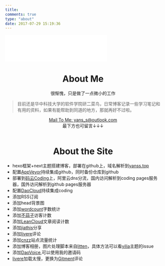 ```yaml
---
title: 
comments: true
type: "about"
date: 2017-07-29 15:19:36
---
```


<iframe frameborder="no" border="0" marginwidth="0" marginheight="0" width=330 height=86 src="//music.163.com/outchain/player?type=2&id=412016278&auto=0&height=66"></iframe>
<center><h1>About Me</h1></center>

<center>很惭愧，只是做了一点微小的工作</center>

<blockquote class="blockquote-center">目前还是华中科技大学的软件学院研二菜鸟，日常博客记录一些学习笔记和有用的资料，如果有能帮助到同道的地方，那就再好不过啦。</blockquote>

<center><a href="mailto:yans_s@outlook.com">Mail To Me: yans_s@outlook.com</a></center>

<center>最下方也可留言↓↓↓</center>
<br/>

<center><h1>About the Site</h1></center>

* hexo框架+next主题搭建博客，部署在github上，域名解析到[yanss.top](http://yanss.top)
* 配置[AppVeyor](https://ci.appveyor.com/projects)持续集成github，同时备份仓库到github
* 部署到[码云Coding](https://coding.net/)上，阿里云dns分流，国内访问解析到coding pages服务器，国外访问解析到github pages服务器
* 配置[DaoCloud](https://dashboard.daocloud.io/)持续集成coding
* 添加RSS订阅
* 添加head背景图
* 添加[wordcount](https://github.com/willin/hexo-wordcount)字数统计
* 添加[不蒜子](http://busuanzi.ibruce.info/)访客计数
* 添加[LeanCloud](https://leancloud.cn/)文章阅读计数
* 添加[jiathis](http://www.jiathis.com/)分享
* 添加[livere](https://livere.com/)评论
* 添加[cnzz](https://web.umeng.com)站点流量统计
* 添加博客相册，图片处理脚本来自[litten](https://github.com/litten/BlogBackup/tree/master/source/photos)，具体方法可以看[yilia](https://github.com/litten/hexo-theme-yilia)主题的issue
* 添加[DaoVoice](http://dashboard.daovoice.io/get-started?invite_code=a7abe03a
  ),可以使用我的邀请码
* [livere](https://livere.com/)加载太慢，更换为[Gitment](https://github.com/imsun/gitment)评论